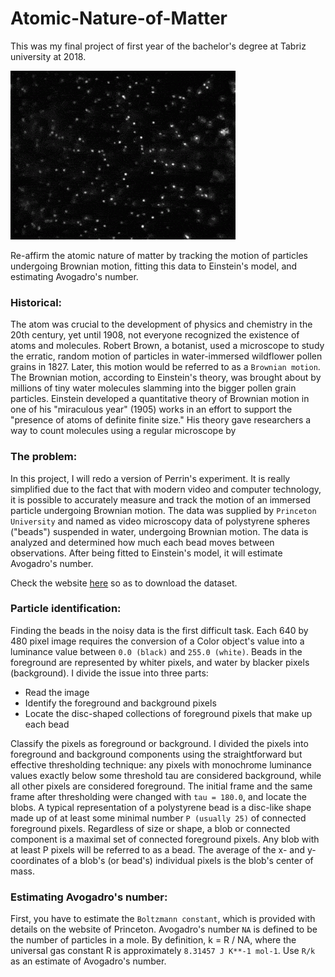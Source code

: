 # Atomic-Nature-of-Matter

This was my final project of first year of the bachelor's degree at Tabriz university at 2018.

<img src ="Datasets/Original%20image/Brownian%20motion.gif">

Re-affirm the atomic nature of matter by tracking the motion of particles undergoing Brownian motion, fitting this data to Einstein's model, and estimating Avogadro's number.

### Historical:
The atom was crucial to the development of physics and chemistry in the 20th century, yet until 1908, not everyone recognized the existence of atoms and molecules. Robert Brown, a botanist, used a microscope to study the erratic, random motion of particles in water-immersed wildflower pollen grains in 1827. Later, this motion would be referred to as a ```Brownian motion```. The Brownian motion, according to Einstein's theory, was brought about by millions of tiny water molecules slamming into the bigger pollen grain particles.
Einstein developed a quantitative theory of Brownian motion in one of his "miraculous year" (1905) works in an effort to support the "presence of atoms of definite finite size." His theory gave researchers a way to count molecules using a regular microscope by

### The problem:
In this project, I will redo a version of Perrin's experiment. It is really simplified due to the fact that with modern video and computer technology, it is possible to accurately measure and track the motion of an immersed particle undergoing Brownian motion. The data was supplied by ```Princeton University``` and named as video microscopy data of polystyrene spheres ("beads") suspended in water, undergoing Brownian motion. The data is analyzed and determined how much each bead moves between observations. After being fitted to Einstein's model, it will estimate Avogadro's number.

Check the website [here](https://introcs.cs.princeton.edu/java/assignments/atomic.html) so as to download the dataset. 
  
### Particle identification:
Finding the beads in the noisy data is the first difficult task. Each 640 by 480 pixel image requires the conversion of a Color object's value into a luminance value between ```0.0 (black)``` and ```255.0 (white)```. Beads in the foreground are represented by whiter pixels, and water by blacker pixels (background). I divide the issue into three parts: 
- Read the image 
- Identify the foreground and background pixels 
- Locate the disc-shaped collections of foreground pixels that make up each bead

Classify the pixels as foreground or background. I divided the pixels into foreground and background components using the straightforward but effective thresholding technique: any pixels with monochrome luminance values exactly below some threshold tau are considered background, while all other pixels are considered foreground. The initial frame and the same frame after thresholding were changed with ```tau = 180.0```, and locate the blobs. A typical representation of a polystyrene bead is a disc-like shape made up of at least some minimal number ```P (usually 25)``` of connected foreground pixels. Regardless of size or shape, a blob or connected component is a maximal set of connected foreground pixels. Any blob with at least P pixels will be referred to as a bead. The average of the x- and y-coordinates of a blob's (or bead's) individual pixels is the blob's center of mass.

### Estimating Avogadro's number:
First, you have to estimate the ```Boltzmann constant```, which is provided with details on the website of Princeton.
Avogadro's number `NA` is defined to be the number of particles in a mole. By definition, k = R / NA, where the universal gas constant R is approximately `8.31457 J K**-1 mol-1`. Use `R/k` as an estimate of Avogadro's number.
